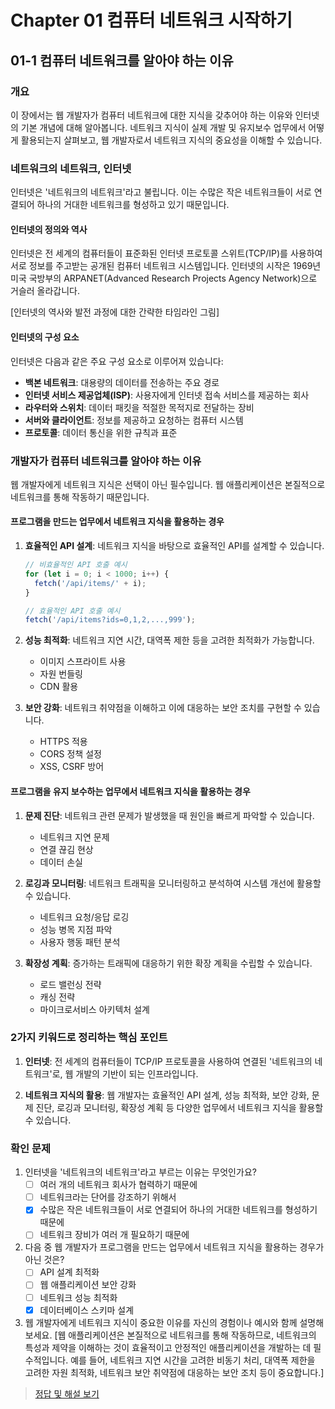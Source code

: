 # Chapter 01 컴퓨터 네트워크 시작하기

## 01-1 컴퓨터 네트워크를 알아야 하는 이유

### 개요
이 장에서는 웹 개발자가 컴퓨터 네트워크에 대한 지식을 갖추어야 하는 이유와 인터넷의 기본 개념에 대해 알아봅니다. 네트워크 지식이 실제 개발 및 유지보수 업무에서 어떻게 활용되는지 살펴보고, 웹 개발자로서 네트워크 지식의 중요성을 이해할 수 있습니다.

### 네트워크의 네트워크, 인터넷
인터넷은 '네트워크의 네트워크'라고 불립니다. 이는 수많은 작은 네트워크들이 서로 연결되어 하나의 거대한 네트워크를 형성하고 있기 때문입니다.

#### 인터넷의 정의와 역사
인터넷은 전 세계의 컴퓨터들이 표준화된 인터넷 프로토콜 스위트(TCP/IP)를 사용하여 서로 정보를 주고받는 공개된 컴퓨터 네트워크 시스템입니다. 인터넷의 시작은 1969년 미국 국방부의 ARPANET(Advanced Research Projects Agency Network)으로 거슬러 올라갑니다.

[인터넷의 역사와 발전 과정에 대한 간략한 타임라인 그림]

#### 인터넷의 구성 요소
인터넷은 다음과 같은 주요 구성 요소로 이루어져 있습니다:
- **백본 네트워크**: 대용량의 데이터를 전송하는 주요 경로
- **인터넷 서비스 제공업체(ISP)**: 사용자에게 인터넷 접속 서비스를 제공하는 회사
- **라우터와 스위치**: 데이터 패킷을 적절한 목적지로 전달하는 장비
- **서버와 클라이언트**: 정보를 제공하고 요청하는 컴퓨터 시스템
- **프로토콜**: 데이터 통신을 위한 규칙과 표준

### 개발자가 컴퓨터 네트워크를 알아야 하는 이유
웹 개발자에게 네트워크 지식은 선택이 아닌 필수입니다. 웹 애플리케이션은 본질적으로 네트워크를 통해 작동하기 때문입니다.

#### 프로그램을 만드는 업무에서 네트워크 지식을 활용하는 경우
1. **효율적인 API 설계**: 네트워크 지식을 바탕으로 효율적인 API를 설계할 수 있습니다.
   ```javascript
   // 비효율적인 API 호출 예시
   for (let i = 0; i < 1000; i++) {
     fetch('/api/items/' + i);
   }

   // 효율적인 API 호출 예시
   fetch('/api/items?ids=0,1,2,...,999');
   ```

2. **성능 최적화**: 네트워크 지연 시간, 대역폭 제한 등을 고려한 최적화가 가능합니다.
   - 이미지 스프라이트 사용
   - 자원 번들링
   - CDN 활용

3. **보안 강화**: 네트워크 취약점을 이해하고 이에 대응하는 보안 조치를 구현할 수 있습니다.
   - HTTPS 적용
   - CORS 정책 설정
   - XSS, CSRF 방어

#### 프로그램을 유지 보수하는 업무에서 네트워크 지식을 활용하는 경우
1. **문제 진단**: 네트워크 관련 문제가 발생했을 때 원인을 빠르게 파악할 수 있습니다.
   - 네트워크 지연 문제
   - 연결 끊김 현상
   - 데이터 손실

2. **로깅과 모니터링**: 네트워크 트래픽을 모니터링하고 분석하여 시스템 개선에 활용할 수 있습니다.
   - 네트워크 요청/응답 로깅
   - 성능 병목 지점 파악
   - 사용자 행동 패턴 분석

3. **확장성 계획**: 증가하는 트래픽에 대응하기 위한 확장 계획을 수립할 수 있습니다.
   - 로드 밸런싱 전략
   - 캐싱 전략
   - 마이크로서비스 아키텍처 설계

### 2가지 키워드로 정리하는 핵심 포인트
1. **인터넷**: 전 세계의 컴퓨터들이 TCP/IP 프로토콜을 사용하여 연결된 '네트워크의 네트워크'로, 웹 개발의 기반이 되는 인프라입니다.

2. **네트워크 지식의 활용**: 웹 개발자는 효율적인 API 설계, 성능 최적화, 보안 강화, 문제 진단, 로깅과 모니터링, 확장성 계획 등 다양한 업무에서 네트워크 지식을 활용할 수 있습니다.

### 확인 문제
1. 인터넷을 '네트워크의 네트워크'라고 부르는 이유는 무엇인가요?
   - [ ] 여러 개의 네트워크 회사가 협력하기 때문에
   - [ ] 네트워크라는 단어를 강조하기 위해서
   - [x] 수많은 작은 네트워크들이 서로 연결되어 하나의 거대한 네트워크를 형성하기 때문에
   - [ ] 네트워크 장비가 여러 개 필요하기 때문에

2. 다음 중 웹 개발자가 프로그램을 만드는 업무에서 네트워크 지식을 활용하는 경우가 아닌 것은?
   - [ ] API 설계 최적화
   - [ ] 웹 애플리케이션 보안 강화
   - [ ] 네트워크 성능 최적화
   - [x] 데이터베이스 스키마 설계

3. 웹 개발자에게 네트워크 지식이 중요한 이유를 자신의 경험이나 예시와 함께 설명해보세요.
   [웹 애플리케이션은 본질적으로 네트워크를 통해 작동하므로, 네트워크의 특성과 제약을 이해하는 것이 효율적이고 안정적인 애플리케이션을 개발하는 데 필수적입니다. 예를 들어, 네트워크 지연 시간을 고려한 비동기 처리, 대역폭 제한을 고려한 자원 최적화, 네트워크 보안 취약점에 대응하는 보안 조치 등이 중요합니다.]

> [정답 및 해설 보기](../answers_and_explanations.md#01-1-컴퓨터-네트워크를-알아야-하는-이유)
